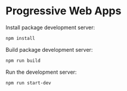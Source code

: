 # Progressive Web Apps


Install package development server:

```bash
npm install
```

Build package development server:
```bash
npm run build
```

Run the development server:

```bash
npm run start-dev
```